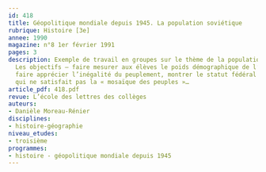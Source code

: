 ```yaml
---
id: 418
title: Géopolitique mondiale depuis 1945. La population soviétique 
rubrique: Histoire [3e]
annee: 1990
magazine: n°8 1er février 1991
pages: 3
description: Exemple de travail en groupes sur le thème de la population soviétique.
  Les objectifs – faire mesurer aux élèves le poids démographique de l’ancienne URSS,
  faire apprécier l’inégalité du peuplement, montrer le statut fédéral de l’union
  qui ne satisfait pas la « mosaïque des peuples »…
article_pdf: 418.pdf
revue: L’école des lettres des collèges
auteurs:
- Danièle Moreau-Rénier
disciplines:
- histoire-géographie
niveau_etudes:
- troisième
programmes:
- histoire - géopolitique mondiale depuis 1945
---
```

